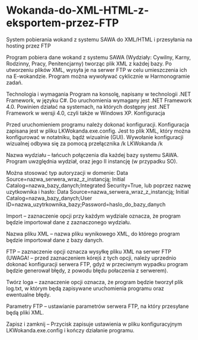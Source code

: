 # Wokanda-do-XML-HTML-z-eksportem-przez-FTP
System pobierania wokand z systemu SAWA do XML/HTML i przesyłania na hosting przez FTP

Program pobiera dane wokand z systemu SAWA (Wydziały: Cywilny, Karny, Rodzinny, Pracy, Penitencjarny) tworząc plik XML z każdej bazy. Po utworzeniu plików XML, wysyła je na serwer FTP w celu umieszczenia ich na E-wokandzie. 
Program można wywoływać cyklicznie w Harmonogramie zadań.

Technologia i wymagania
Program na konsolę, napisany w technologii .NET Framework, w języku C#. Do uruchomienia wymagany jest .NET Framework 4.0. Powinien działać na systemach, na których dostępny jest .NET Framework w wersji 4.0, czyli także w Windows XP.
Konfiguracja

Przed uruchomieniem programu należy dokonać konfiguracji. Konfiguracja zapisana jest w pliku LKWokanda.exe.config. Jest to plik XML, który można konfigurować w notatniku, bądź wizualnie (GUI). Wywołanie konfiguracji wizualnej odbywa się za pomocą przełącznika /k
LKWokanda /k
 
Nazwa wydziału – łańcuch połączenia dla każdej bazy systemu SAWA. Program uwzględnia wydział, oraz jego II instancję (w przypadku SO).

Można stosować typ autoryzacji w domenie: 
Data Source=nazwa_serwera_wraz_z_instancją; Initial Catalog=nazwa_bazy_danych;Integrated Security=True, lub poprzez nazwę uzytkownika i hasło: Data Source=nazwa_serwera_wraz_z_instancją; Initial Catalog=nazwa_bazy_danych;User ID=nazwa_uzytrkownika_bazy;Password=haslo_do_bazy_danych

Import – zaznaczenie opcji przy każdym wydziale oznacza, że program będzie importował dane z zaznaczonego wydziału.

Nazwa pliku XML – nazwa pliku wynikowego XML, do którego program będzie importował dane z bazy danych.

FTP – zaznaczenie opcji oznacza wysyłkę pliku XML na serwer FTP (UWAGA! – przed zaznaczeniem kórejś z tych opcji, należy uprzednio dokonać konfiguracji serwera FTP, gdyż w przeciwnym wypadku program będzie generował błędy, z powodu błędu połaczenia z serwerem).

Twórz loga – zaznaczenie opcji oznacza, że program będzie tworzył plik log.txt, w którym będą zapisywane uruchomienia programu oraz ewentualne błędy.

Parametry FTP – ustawianie parametrów serwera FTP, na który przesyłane będą pliki XML.

Zapisz i zamknij – Przycisk zapisuje ustawienia w pliku konfiguracyjnym LKWokanda.exe.config i kończy działanie programu.
